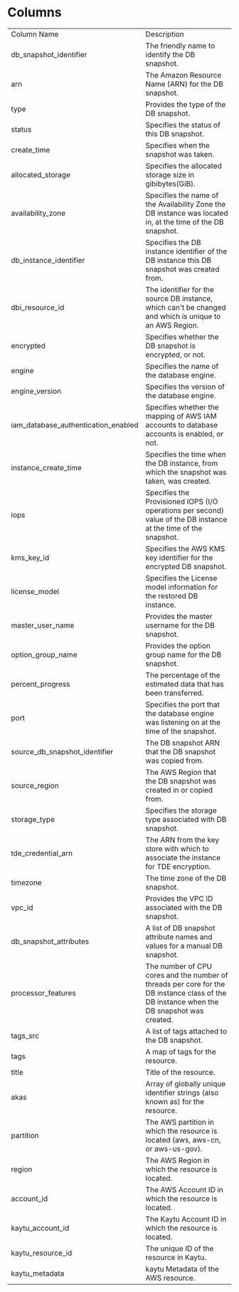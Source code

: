 # Columns  

<table>
	<tr><td>Column Name</td><td>Description</td></tr>
	<tr><td>db_snapshot_identifier</td><td>The friendly name to identify the DB snapshot.</td></tr>
	<tr><td>arn</td><td>The Amazon Resource Name (ARN) for the DB snapshot.</td></tr>
	<tr><td>type</td><td>Provides the type of the DB snapshot.</td></tr>
	<tr><td>status</td><td>Specifies the status of this DB snapshot.</td></tr>
	<tr><td>create_time</td><td>Specifies when the snapshot was taken.</td></tr>
	<tr><td>allocated_storage</td><td>Specifies the allocated storage size in gibibytes(GiB).</td></tr>
	<tr><td>availability_zone</td><td>Specifies the name of the Availability Zone the DB instance was located in, at the time of the DB snapshot.</td></tr>
	<tr><td>db_instance_identifier</td><td>Specifies the DB instance identifier of the DB instance this DB snapshot was created from.</td></tr>
	<tr><td>dbi_resource_id</td><td>The identifier for the source DB instance, which can't be changed and which is unique to an AWS Region.</td></tr>
	<tr><td>encrypted</td><td>Specifies whether the DB snapshot is encrypted, or not.</td></tr>
	<tr><td>engine</td><td>Specifies the name of the database engine.</td></tr>
	<tr><td>engine_version</td><td>Specifies the version of the database engine.</td></tr>
	<tr><td>iam_database_authentication_enabled</td><td>Specifies whether the mapping of AWS IAM accounts to database accounts is enabled, or not.</td></tr>
	<tr><td>instance_create_time</td><td>Specifies the time when the DB instance, from which the snapshot was taken, was created.</td></tr>
	<tr><td>iops</td><td>Specifies the Provisioned IOPS (I/O operations per second) value of the DB instance at the time of the snapshot.</td></tr>
	<tr><td>kms_key_id</td><td>Specifies the AWS KMS key identifier for the encrypted DB snapshot.</td></tr>
	<tr><td>license_model</td><td>Specifies the License model information for the restored DB instance.</td></tr>
	<tr><td>master_user_name</td><td>Provides the master username for the DB snapshot.</td></tr>
	<tr><td>option_group_name</td><td>Provides the option group name for the DB snapshot.</td></tr>
	<tr><td>percent_progress</td><td>The percentage of the estimated data that has been transferred.</td></tr>
	<tr><td>port</td><td>Specifies the port that the database engine was listening on at the time of the snapshot.</td></tr>
	<tr><td>source_db_snapshot_identifier</td><td>The DB snapshot ARN that the DB snapshot was copied from.</td></tr>
	<tr><td>source_region</td><td>The AWS Region that the DB snapshot was created in or copied from.</td></tr>
	<tr><td>storage_type</td><td>Specifies the storage type associated with DB snapshot.</td></tr>
	<tr><td>tde_credential_arn</td><td>The ARN from the key store with which to associate the instance for TDE encryption.</td></tr>
	<tr><td>timezone</td><td>The time zone of the DB snapshot.</td></tr>
	<tr><td>vpc_id</td><td>Provides the VPC ID associated with the DB snapshot.</td></tr>
	<tr><td>db_snapshot_attributes</td><td>A list of DB snapshot attribute names and values for a manual DB snapshot.</td></tr>
	<tr><td>processor_features</td><td>The number of CPU cores and the number of threads per core for the DB instance class of the DB instance when the DB snapshot was created.</td></tr>
	<tr><td>tags_src</td><td>A list of tags attached to the DB snapshot.</td></tr>
	<tr><td>tags</td><td>A map of tags for the resource.</td></tr>
	<tr><td>title</td><td>Title of the resource.</td></tr>
	<tr><td>akas</td><td>Array of globally unique identifier strings (also known as) for the resource.</td></tr>
	<tr><td>partition</td><td>The AWS partition in which the resource is located (aws, aws-cn, or aws-us-gov).</td></tr>
	<tr><td>region</td><td>The AWS Region in which the resource is located.</td></tr>
	<tr><td>account_id</td><td>The AWS Account ID in which the resource is located.</td></tr>
	<tr><td>kaytu_account_id</td><td>The Kaytu Account ID in which the resource is located.</td></tr>
	<tr><td>kaytu_resource_id</td><td>The unique ID of the resource in Kaytu.</td></tr>
	<tr><td>kaytu_metadata</td><td>kaytu Metadata of the AWS resource.</td></tr>
</table>